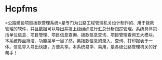 # Hcpfms
 <公路建设项目拨款管理系统>是专门为公路工程管理机关设计制作的、用于拨款管理的软件，并且数据可以导出并报上级组织进行汇总分析跟踪管理。系统具体包括单位信息、项目管理、项目信息查询、拨款信息查询、项目管理查询五大模块。本系统界面简洁、功能菜单一目了然，集拨款信息的录入、查询、打印报表于一体。信息导入导出快捷，方便共享。本系统易学、易用，是各级公路管理机关的好帮手！
